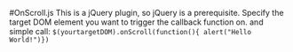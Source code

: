 #OnScroll.js
This is a jQuery plugin, so jQuery is a prerequisite. Specify the target DOM element you want to trigger the callback function on. and simple call:
`$(yourtargetDOM).onScroll(function(){ alert("Hello World!")})`
